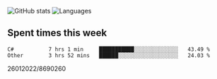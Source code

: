 ![GitHub stats](https://github-readme-stats.vercel.app/api?username=emipa606&theme=github_dark&show_icons=true) 
![Languages](https://github-readme-stats.vercel.app/api/top-langs/?username=emipa606&theme=github_dark&layout=compact)

## Spent times this week
<!--START_SECTION:waka-->

```text
C#           7 hrs 1 min     ███████████░░░░░░░░░░░░░░   43.49 %
Other        3 hrs 52 mins   ██████░░░░░░░░░░░░░░░░░░░   24.03 %
```

<!--END_SECTION:waka-->


26012022/8690260
